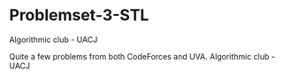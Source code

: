 # Problemset-3-STL
Algorithmic club - UACJ

Quite a few problems from both CodeForces and UVA. Algorithmic club - UACJ
